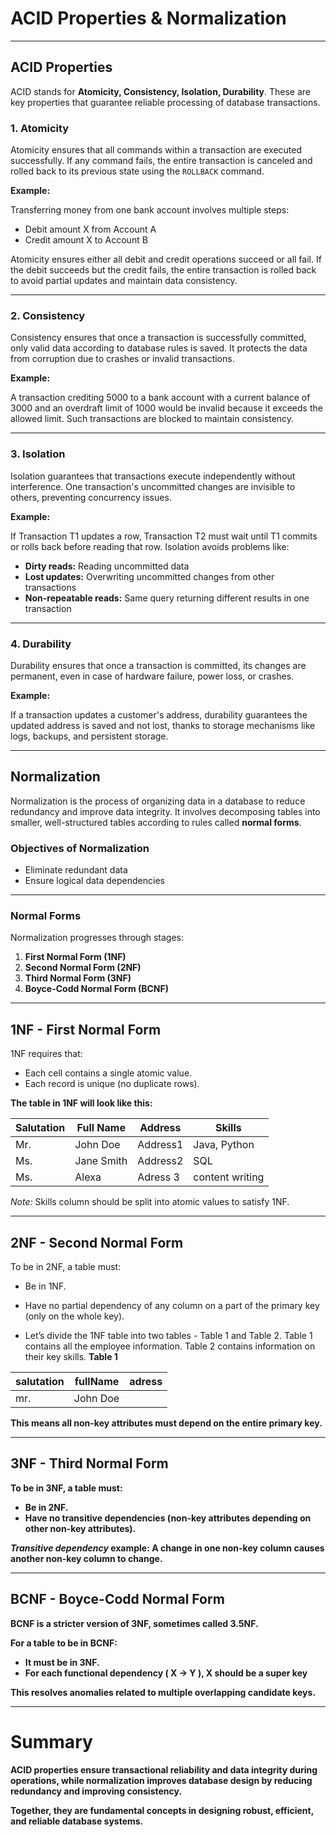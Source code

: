 # ACID Properties & Normalization

---

## ACID Properties

ACID stands for **Atomicity, Consistency, Isolation, Durability**. These are key properties that guarantee reliable processing of database transactions.

### 1. Atomicity

Atomicity ensures that all commands within a transaction are executed successfully. If any command fails, the entire transaction is canceled and rolled back to its previous state using the `ROLLBACK` command.

**Example:**

Transferring money from one bank account involves multiple steps:

- Debit amount X from Account A
- Credit amount X to Account B

Atomicity ensures either all debit and credit operations succeed or all fail. If the debit succeeds but the credit fails, the entire transaction is rolled back to avoid partial updates and maintain data consistency.

---

### 2. Consistency

Consistency ensures that once a transaction is successfully committed, only valid data according to database rules is saved. It protects the data from corruption due to crashes or invalid transactions.

**Example:**

A transaction crediting 5000 to a bank account with a current balance of 3000 and an overdraft limit of 1000 would be invalid because it exceeds the allowed limit. Such transactions are blocked to maintain consistency.

---

### 3. Isolation

Isolation guarantees that transactions execute independently without interference. One transaction's uncommitted changes are invisible to others, preventing concurrency issues.

**Example:**

If Transaction T1 updates a row, Transaction T2 must wait until T1 commits or rolls back before reading that row. Isolation avoids problems like:

- **Dirty reads:** Reading uncommitted data
- **Lost updates:** Overwriting uncommitted changes from other transactions
- **Non-repeatable reads:** Same query returning different results in one transaction

---

### 4. Durability

Durability ensures that once a transaction is committed, its changes are permanent, even in case of hardware failure, power loss, or crashes.

**Example:**

If a transaction updates a customer's address, durability guarantees the updated address is saved and not lost, thanks to storage mechanisms like logs, backups, and persistent storage.

---

## Normalization

Normalization is the process of organizing data in a database to reduce redundancy and improve data integrity. It involves decomposing tables into smaller, well-structured tables according to rules called **normal forms**.

### Objectives of Normalization

- Eliminate redundant data
- Ensure logical data dependencies

---

### Normal Forms

Normalization progresses through stages:

1. **First Normal Form (1NF)**
2. **Second Normal Form (2NF)**
3. **Third Normal Form (3NF)**
4. **Boyce-Codd Normal Form (BCNF)**

---

## 1NF - First Normal Form

1NF requires that:

- Each cell contains a single atomic value.
- Each record is unique (no duplicate rows).

**The table in 1NF will look like this:**

| Salutation | Full Name | Address | Skills       |
|------------|------------|---------|--------------|
| Mr.        | John Doe   | Address1| Java, Python |
| Ms.        | Jane Smith | Address2| SQL          |
|Ms.         |Alexa       | Adress 3| content writing|             |

*Note:* Skills column should be split into atomic values to satisfy 1NF.

---

## 2NF - Second Normal Form

To be in 2NF, a table must:

- Be in 1NF.
- Have no partial dependency of any column on a part of the primary key (only on the whole key).

- Let’s divide the 1NF table into two tables - Table 1 and Table 2. Table 1 contains all the employee information. Table 2 contains information on their key skills.
<b>Table 1<b/>

| salutation | fullName | adress |
|------------|----------|--------|
|mr.         | John Doe |


This means all non-key attributes must depend on the entire primary key.

---

## 3NF - Third Normal Form

To be in 3NF, a table must:

- Be in 2NF.
- Have no transitive dependencies (non-key attributes depending on other non-key attributes).

*Transitive dependency* example: A change in one non-key column causes another non-key column to change.

---

## BCNF - Boyce-Codd Normal Form

BCNF is a stricter version of 3NF, sometimes called 3.5NF.

For a table to be in BCNF:

- It must be in 3NF.
- For each functional dependency ( X → Y ), X should be a super key

This resolves anomalies related to multiple overlapping candidate keys.

---

# Summary

ACID properties ensure transactional reliability and data integrity during operations, while normalization improves database design by reducing redundancy and improving consistency.

Together, they are fundamental concepts in designing robust, efficient, and reliable database systems.
